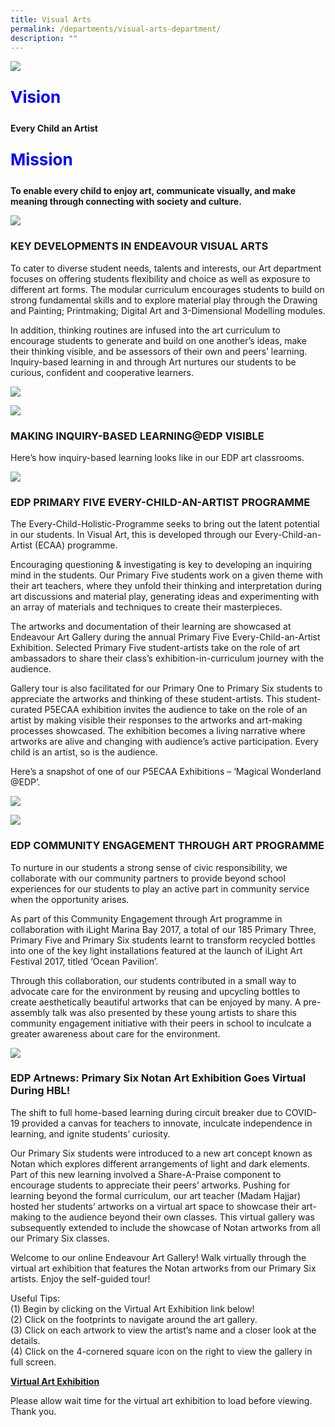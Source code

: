 ```yaml
---
title: Visual Arts
permalink: /departments/visual-arts-department/
description: ""
---
```

![](/images/aesthetics_vision.jpg)

<p style="font-size: 26px; color: blue; font-weight: bold;">Vision</p>

**Every Child an Artist**


<p style="font-size: 26px; color: blue; font-weight: bold;">Mission</p>

**To enable every child to enjoy art, communicate visually, and make meaning through connecting with society and culture.**

![](/images/aesthetics_programme_highlights.jpg)

### **KEY DEVELOPMENTS IN ENDEAVOUR VISUAL ARTS**

To cater to diverse student needs, talents and interests, our Art department focuses on offering students flexibility and choice as well as exposure to different art forms. The modular curriculum encourages students to build on strong fundamental skills and to explore material play through the Drawing and Painting; Printmaking; Digital Art and 3-Dimensional Modelling modules.

In addition, thinking routines are infused into the art curriculum to encourage students to generate and build on one another’s ideas, make their thinking visible, and be assessors of their own and peers’ learning. Inquiry-based learning in and through Art nurtures our students to be curious, confident and cooperative learners.

![](/images/Slide1.jpg)

![](/images/Slide2.jpg)

### **MAKING INQUIRY-BASED LEARNING@EDP VISIBLE**

Here’s how inquiry-based learning looks like in our EDP art classrooms.

![](/images/Slide2-1-1350x1910.jpg)

### **EDP PRIMARY FIVE EVERY-CHILD-AN-ARTIST PROGRAMME**

The Every-Child-Holistic-Programme seeks to bring out the latent potential in our students. In Visual Art, this is developed through our Every-Child-an-Artist (ECAA) programme.

Encouraging questioning & investigating is key to developing an inquiring mind in the students. Our Primary Five students work on a given theme with their art teachers, where they unfold their thinking and interpretation during art discussions and material play, generating ideas and experimenting with an array of materials and techniques to create their masterpieces.

The artworks and documentation of their learning are showcased at Endeavour Art Gallery during the annual Primary Five Every-Child-an-Artist Exhibition. Selected Primary Five student-artists take on the role of art ambassadors to share their class’s exhibition-in-curriculum journey with the audience.

Gallery tour is also facilitated for our Primary One to Primary Six students to appreciate the artworks and thinking of these student-artists. This student-curated P5ECAA exhibition invites the audience to take on the role of an artist by making visible their responses to the artworks and art-making processes showcased. The exhibition becomes a living narrative where artworks are alive and changing with audience’s active participation. Every child is an artist, so is the audience.

Here’s a snapshot of one of our P5ECAA Exhibitions – ‘Magical Wonderland @EDP’.

![](/images/Slide1-1.jpg)

![](/images/Slide2-2.jpg)

### **EDP COMMUNITY ENGAGEMENT THROUGH ART PROGRAMME**

To nurture in our students a strong sense of civic responsibility, we collaborate with our community partners to provide beyond school experiences for our students to play an active part in community service when the opportunity arises.

As part of this Community Engagement through Art programme in collaboration with iLight Marina Bay 2017, a total of our 185 Primary Three, Primary Five and Primary Six students learnt to transform recycled bottles into one of the key light installations featured at the launch of iLight Art Festival 2017, titled ‘Ocean Pavilion’.

Through this collaboration, our students contributed in a small way to advocate care for the environment by reusing and upcycling bottles to create aesthetically beautiful artworks that can be enjoyed by many. A pre-assembly talk was also presented by these young artists to share this community engagement initiative with their peers in school to inculcate a greater awareness about care for the environment.

![](/images/Slide1-2.jpg)

### **EDP Artnews: Primary Six Notan Art Exhibition Goes Virtual During HBL!**

The shift to full home-based learning during circuit breaker due to COVID-19 provided a canvas for teachers to innovate, inculcate independence in learning, and ignite students’ curiosity. 

Our Primary Six students were introduced to a new art concept known as Notan which explores different arrangements of light and dark elements. Part of this new learning involved a Share-A-Praise component to encourage students to appreciate their peers’ artworks. Pushing for learning beyond the formal curriculum, our art teacher (Madam Hajjar) hosted her students’ artworks on a virtual art space to showcase their art-making to the audience beyond their own classes. This virtual gallery was subsequently extended to include the showcase of Notan artworks from all our Primary Six classes.

Welcome to our online Endeavour Art Gallery! Walk virtually through the virtual art exhibition that features the Notan artworks from our Primary Six artists. Enjoy the self-guided tour!

Useful Tips:  
(1) Begin by clicking on the Virtual Art Exhibition link below!<br>
(2) Click on the footprints to navigate around the art gallery.  
(3) Click on each artwork to view the artist’s name and a closer look at the details.  
(4) Click on the 4-cornered square icon on the right to view the gallery in full screen.

**[Virtual Art Exhibition](https://www.artsteps.com/embed/5f09701a69922f180b882a96/560/315)**

Please allow wait time for the virtual art exhibition to load before viewing. Thank you.